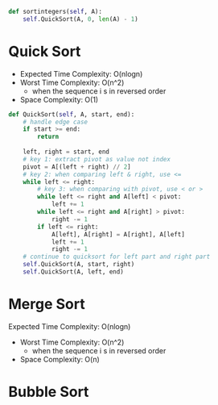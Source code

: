 ```python
def sortintegers(self, A):
	self.QuickSort(A, 0, len(A) - 1)
```

# Quick Sort
- Expected Time Complexity: O(nlogn)
- Worst Time Complexity: O(n^2)
	- when the sequence i s in reversed order
- Space Complexity: O(1)
```python
def QuickSort(self, A, start, end):
	# handle edge case
	if start >= end:
		return
		
	left, right = start, end
	# key 1: extract pivot as value not index
	pivot = A[(left + right) // 2]
	# key 2: when comparing left & right, use <=
	while left <= right:
		# key 3: when comparing with pivot, use < or >
		while left <= right and A[left] < pivot:
			left += 1
		while left <= right and A[right] > pivot:
			right -= 1
		if left <= right:
			A[left], A[right] = A[right], A[left]
			left += 1
			right -= 1
	# continue to quicksort for left part and right part
	self.QuickSort(A, start, right)
	self.QuickSort(A, left, end)
```
# Merge Sort
Expected Time Complexity: O(nlogn)
- Worst Time Complexity: O(n^2)
	- when the sequence i s in reversed order
- Space Complexity: O(n)
# Bubble Sort